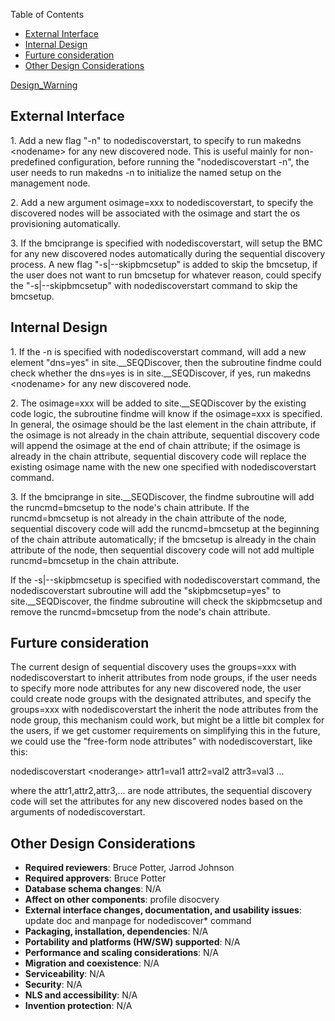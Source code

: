 <!-- START doctoc generated TOC please keep comment here to allow auto update -->
<!-- DON'T EDIT THIS SECTION, INSTEAD RE-RUN doctoc TO UPDATE -->
Table of Contents

- [External Interface](#external-interface)
- [Internal Design](#internal-design)
- [Furture consideration](#furture-consideration)
- [Other Design Considerations](#other-design-considerations)

<!-- END doctoc generated TOC please keep comment here to allow auto update -->

[Design_Warning](Design_Warning)


## External Interface

1\. Add a new flag "-n" to nodediscoverstart, to specify to run makedns &lt;nodename&gt; for any new discovered node. This is useful mainly for non-predefined configuration, before running the "nodediscoverstart -n", the user needs to run makedns -n to initialize the named setup on the management node. 

2\. Add a new argument osimage=xxx to nodediscoverstart, to specify the discovered nodes will be associated with the osimage and start the os provisioning automatically. 

3\. If the bmciprange is specified with nodediscoverstart, will setup the BMC for any new discovered nodes automatically during the sequential discovery process. A new flag "-s|--skipbmcsetup" is added to skip the bmcsetup, if the user does not want to run bmcsetup for whatever reason, could specify the "-s|--skipbmcsetup" with nodediscoverstart command to skip the bmcsetup. 

## Internal Design

1\. If the -n is specified with nodediscoverstart command, will add a new element "dns=yes" in site.__SEQDiscover, then the subroutine findme could check whether the dns=yes is in site.__SEQDiscover, if yes, run makedns &lt;nodename&gt; for any new discovered node. 

2\. The osimage=xxx will be added to site.__SEQDiscover by the existing code logic, the subroutine findme will know if the osimage=xxx is specified. In general, the osimage should be the last element in the chain attribute, if the osimage is not already in the chain attribute, sequential discovery code will append the osimage at the end of chain attribute; if the osimage is already in the chain attribute, sequential discovery code will replace the existing osimage name with the new one specified with nodediscoverstart command. 

3\. If the bmciprange in site.__SEQDiscover, the findme subroutine will add the runcmd=bmcsetup to the node's chain attribute. If the runcmd=bmcsetup is not already in the chain attribute of the node, sequential discovery code will add the runcmd=bmcsetup at the beginning of the chain attribute automatically; if the bmcsetup is already in the chain attribute of the node, then sequential discovery code will not add multiple runcmd=bmcsetup in the chain attribute. 

If the -s|--skipbmcsetup is specified with nodediscoverstart command, the nodediscoverstart subroutine will add the "skipbmcsetup=yes" to site.__SEQDiscover, the findme subroutine will check the skipbmcsetup and remove the runcmd=bmcsetup from the node's chain attribute. 

## Furture consideration

The current design of sequential discovery uses the groups=xxx with nodediscoverstart to inherit attributes from node groups, if the user needs to specify more node attributes for any new discovered node, the user could create node groups with the designated attributes, and specify the groups=xxx with nodediscoverstart the inherit the node attributes from the node group, this mechanism could work, but might be a little bit complex for the users, if we get customer requirements on simplifying this in the future, we could use the "free-form node attributes" with nodediscoverstart, like this: 

nodediscoverstart &lt;noderange&gt; attr1=val1 attr2=val2 attr3=val3 ... 

where the attr1,attr2,attr3,... are node attributes, the sequential discovery code will set the attributes for any new discovered nodes based on the arguments of nodediscoverstart. 

  


## Other Design Considerations

  * **Required reviewers**: Bruce Potter, Jarrod Johnson 
  * **Required approvers**: Bruce Potter 
  * **Database schema changes**: N/A 
  * **Affect on other components**: profile disocvery 
  * **External interface changes, documentation, and usability issues**: update doc and manpage for nodediscover* command 
  * **Packaging, installation, dependencies**: N/A 
  * **Portability and platforms (HW/SW) supported**: N/A 
  * **Performance and scaling considerations**: N/A 
  * **Migration and coexistence**: N/A 
  * **Serviceability**: N/A 
  * **Security**: N/A 
  * **NLS and accessibility**: N/A 
  * **Invention protection**: N/A 
